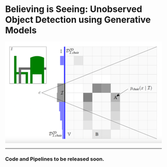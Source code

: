 # Believing is Seeing: Unobserved Object Detection using Generative Models

![Unobserved Object Detection Example](assets/images/UOD.png)

---

### Code and Pipelines to be released soon.
